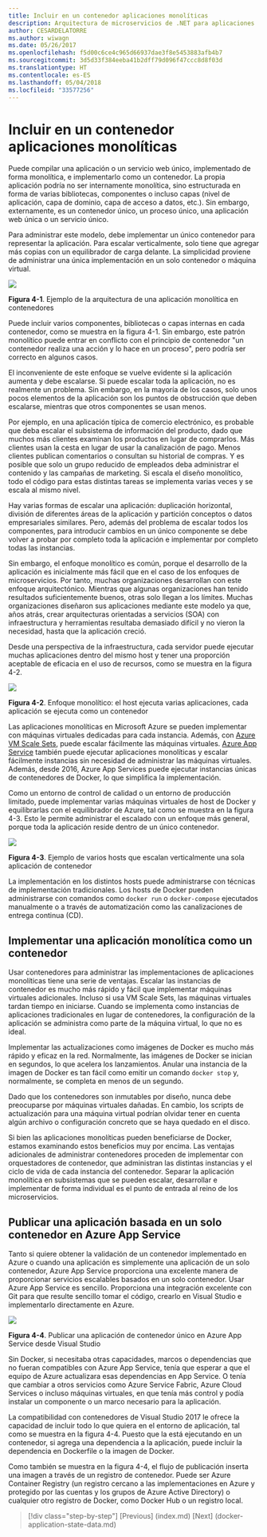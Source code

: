 ```yaml
---
title: Incluir en un contenedor aplicaciones monolíticas
description: Arquitectura de microservicios de .NET para aplicaciones .NET en contenedor | Incluir en un contenedor aplicaciones monolíticas
author: CESARDELATORRE
ms.author: wiwagn
ms.date: 05/26/2017
ms.openlocfilehash: f5d00c6ce4c965d66937dae3f8e5453883afb4b7
ms.sourcegitcommit: 3d5d33f384eeba41b2dff79d096f47ccc8d8f03d
ms.translationtype: HT
ms.contentlocale: es-ES
ms.lasthandoff: 05/04/2018
ms.locfileid: "33577256"
---
```

# <a name="containerizing-monolithic-applications"></a>Incluir en un contenedor aplicaciones monolíticas

Puede compilar una aplicación o un servicio web único, implementado de forma monolítica, e implementarlo como un contenedor. La propia aplicación podría no ser internamente monolítica, sino estructurada en forma de varias bibliotecas, componentes o incluso capas (nivel de aplicación, capa de dominio, capa de acceso a datos, etc.). Sin embargo, externamente, es un contenedor único, un proceso único, una aplicación web única o un servicio único.

Para administrar este modelo, debe implementar un único contenedor para representar la aplicación. Para escalar verticalmente, solo tiene que agregar más copias con un equilibrador de carga delante. La simplicidad proviene de administrar una única implementación en un solo contenedor o máquina virtual.

![](./media/image1.png)

**Figura 4-1**. Ejemplo de la arquitectura de una aplicación monolítica en contenedores

Puede incluir varios componentes, bibliotecas o capas internas en cada contenedor, como se muestra en la figura 4-1. Sin embargo, este patrón monolítico puede entrar en conflicto con el principio de contenedor "un contenedor realiza una acción y lo hace en un proceso", pero podría ser correcto en algunos casos.

El inconveniente de este enfoque se vuelve evidente si la aplicación aumenta y debe escalarse. Si puede escalar toda la aplicación, no es realmente un problema. Sin embargo, en la mayoría de los casos, solo unos pocos elementos de la aplicación son los puntos de obstrucción que deben escalarse, mientras que otros componentes se usan menos.

Por ejemplo, en una aplicación típica de comercio electrónico, es probable que deba escalar el subsistema de información del producto, dado que muchos más clientes examinan los productos en lugar de comprarlos. Más clientes usan la cesta en lugar de usar la canalización de pago. Menos clientes publican comentarios o consultan su historial de compras. Y es posible que solo un grupo reducido de empleados deba administrar el contenido y las campañas de marketing. Si escala el diseño monolítico, todo el código para estas distintas tareas se implementa varias veces y se escala al mismo nivel.

Hay varias formas de escalar una aplicación: duplicación horizontal, división de diferentes áreas de la aplicación y partición conceptos o datos empresariales similares. Pero, además del problema de escalar todos los componentes, para introducir cambios en un único componente se debe volver a probar por completo toda la aplicación e implementar por completo todas las instancias.

Sin embargo, el enfoque monolítico es común, porque el desarrollo de la aplicación es inicialmente más fácil que en el caso de los enfoques de microservicios. Por tanto, muchas organizaciones desarrollan con este enfoque arquitectónico. Mientras que algunas organizaciones han tenido resultados suficientemente buenos, otras solo llegan a los límites. Muchas organizaciones diseñaron sus aplicaciones mediante este modelo ya que, años atrás, crear arquitecturas orientadas a servicios (SOA) con infraestructura y herramientas resultaba demasiado difícil y no vieron la necesidad, hasta que la aplicación creció.

Desde una perspectiva de la infraestructura, cada servidor puede ejecutar muchas aplicaciones dentro del mismo host y tener una proporción aceptable de eficacia en el uso de recursos, como se muestra en la figura 4-2.

![](./media/image2.png)

**Figura 4-2**. Enfoque monolítico: el host ejecuta varias aplicaciones, cada aplicación se ejecuta como un contenedor

Las aplicaciones monolíticas en Microsoft Azure se pueden implementar con máquinas virtuales dedicadas para cada instancia. Además, con [Azure VM Scale Sets](https://docs.microsoft.com/azure/virtual-machine-scale-sets/), puede escalar fácilmente las máquinas virtuales. [Azure App Service](https://azure.microsoft.com/services/app-service/) también puede ejecutar aplicaciones monolíticas y escalar fácilmente instancias sin necesidad de administrar las máquinas virtuales. Además, desde 2016, Azure App Services puede ejecutar instancias únicas de contenedores de Docker, lo que simplifica la implementación.

Como un entorno de control de calidad o un entorno de producción limitado, puede implementar varias máquinas virtuales de host de Docker y equilibrarlas con el equilibrador de Azure, tal como se muestra en la figura 4-3. Esto le permite administrar el escalado con un enfoque más general, porque toda la aplicación reside dentro de un único contenedor.

![](./media/image3.png)

**Figura 4-3**. Ejemplo de varios hosts que escalan verticalmente una sola aplicación de contenedor

La implementación en los distintos hosts puede administrarse con técnicas de implementación tradicionales. Los hosts de Docker pueden administrarse con comandos como `docker run` o `docker-compose` ejecutados manualmente o a través de automatización como las canalizaciones de entrega continua (CD).

## <a name="deploying-a-monolithic-application-as-a-container"></a>Implementar una aplicación monolítica como un contenedor

Usar contenedores para administrar las implementaciones de aplicaciones monolíticas tiene una serie de ventajas. Escalar las instancias de contenedor es mucho más rápido y fácil que implementar máquinas virtuales adicionales. Incluso si usa VM Scale Sets, las máquinas virtuales tardan tiempo en iniciarse. Cuando se implementa como instancias de aplicaciones tradicionales en lugar de contenedores, la configuración de la aplicación se administra como parte de la máquina virtual, lo que no es ideal.

Implementar las actualizaciones como imágenes de Docker es mucho más rápido y eficaz en la red. Normalmente, las imágenes de Docker se inician en segundos, lo que acelera los lanzamientos. Anular una instancia de la imagen de Docker es tan fácil como emitir un comando `docker stop` y, normalmente, se completa en menos de un segundo.

Dado que los contenedores son inmutables por diseño, nunca debe preocuparse por máquinas virtuales dañadas. En cambio, los scripts de actualización para una máquina virtual podrían olvidar tener en cuenta algún archivo o configuración concreto que se haya quedado en el disco.

Si bien las aplicaciones monolíticas pueden beneficiarse de Docker, estamos examinando estos beneficios muy por encima. Las ventajas adicionales de administrar contenedores proceden de implementar con orquestadores de contenedor, que administran las distintas instancias y el ciclo de vida de cada instancia del contenedor. Separar la aplicación monolítica en subsistemas que se pueden escalar, desarrollar e implementar de forma individual es el punto de entrada al reino de los microservicios.

## <a name="publishing-a-single-container-based-application-to-azure-app-service"></a>Publicar una aplicación basada en un solo contenedor en Azure App Service

Tanto si quiere obtener la validación de un contenedor implementado en Azure o cuando una aplicación es simplemente una aplicación de un solo contenedor, Azure App Service proporciona una excelente manera de proporcionar servicios escalables basados en un solo contenedor. Usar Azure App Service es sencillo. Proporciona una integración excelente con Git para que resulte sencillo tomar el código, crearlo en Visual Studio e implementarlo directamente en Azure.

![](./media/image4.png)

**Figura 4-4**. Publicar una aplicación de contenedor único en Azure App Service desde Visual Studio

Sin Docker, si necesitaba otras capacidades, marcos o dependencias que no fueran compatibles con Azure App Service, tenía que esperar a que el equipo de Azure actualizara esas dependencias en App Service. O tenía que cambiar a otros servicios como Azure Service Fabric, Azure Cloud Services o incluso máquinas virtuales, en que tenía más control y podía instalar un componente o un marco necesario para la aplicación.

La compatibilidad con contenedores de Visual Studio 2017 le ofrece la capacidad de incluir todo lo que quiera en el entorno de aplicación, tal como se muestra en la figura 4-4. Puesto que la está ejecutando en un contenedor, si agrega una dependencia a la aplicación, puede incluir la dependencia en Dockerfile o la imagen de Docker.

Como también se muestra en la figura 4-4, el flujo de publicación inserta una imagen a través de un registro de contenedor. Puede ser Azure Container Registry (un registro cercano a las implementaciones en Azure y protegido por las cuentas y los grupos de Azure Active Directory) o cualquier otro registro de Docker, como Docker Hub o un registro local.


>[!div class="step-by-step"]
[Previous] (index.md) [Next] (docker-application-state-data.md)
